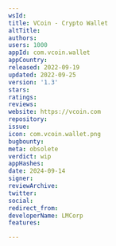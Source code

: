```yaml
---
wsId: 
title: VCoin - Crypto Wallet
altTitle: 
authors: 
users: 1000
appId: com.vcoin.wallet
appCountry: 
released: 2022-09-19
updated: 2022-09-25
version: '1.3'
stars: 
ratings: 
reviews: 
website: https://vcoin.com
repository: 
issue: 
icon: com.vcoin.wallet.png
bugbounty: 
meta: obsolete
verdict: wip
appHashes: 
date: 2024-09-14
signer: 
reviewArchive: 
twitter: 
social: 
redirect_from: 
developerName: LMCorp
features: 

---
```


